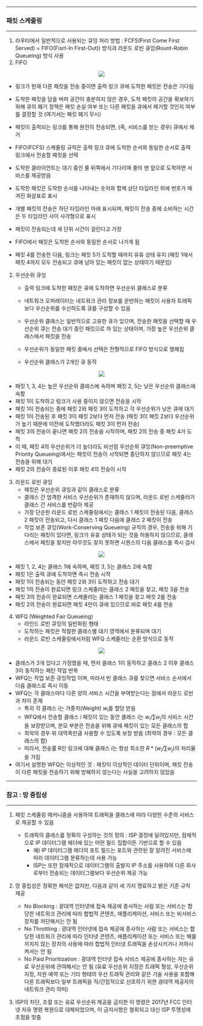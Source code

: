 -----
### 패킷 스케줄링
-----
1. 라우터에서 일반적으로 사용되는 큐잉 처리 방법 : FCFS(First Come First Served) = FIFO(Fisrt-In First-Out)) 방식과 라운드 로빈 큐잉(Rount-Robin Queueing) 방식 사용
2. FIFO
<div align="center">
<img src="https://github.com/user-attachments/assets/6bb6897c-0b87-4e7b-baaf-8b6d3ab94e10">
</div>

  - 링크가 현재 다른 패킷을 전송 중이면 출력 링크 큐에 도착한 패킷은 전송은 기다림
  - 도착한 패킷을 담을 버퍼 공간이 충분하지 않은 경우, 도착 패킷의 공간을 확보하기 위해 큐의 폐기 정책은 패킷 손실 여부 또는 다른 패킷을 큐에서 제거할 것인지 여부를 결정할 것 (여기서는 패킷 폐기 무시)
  - 패킷이 출력되는 링크를 통해 완전히 전송되면, (즉, 서비스를 받는 경우) 큐에서 제거

  - FIFO(FCFS) 스케줄링 규칙은 출력 링크 큐에 도착한 순서와 동일한 순서로 출력 링크에서 전송할 패킷을 선택
  - 도착한 클라이언트는 대기 중인 줄 뒤쪽에서 기다리며 줄의 맨 앞으로 도착하면 서비스를 제공받음
  - 도착한 패킷은 도착한 순서를 나타내는 숫자와 함께 상단 타임라인 위에 번호가 매겨진 화살표로 표시
  - 개별 패킷의 전송은 하단 타임라인 아래 표시되며, 패킷이 전송 중에 소비하는 시간은 두 타임라인 사이 사각형으로 표시
  - 패킷이 전송되는데 세 단위 시간이 걸린다고 가정
  - FIFO에서 패킷은 도착한 순서와 동일한 순서로 나가게 됨
  - 패킷 4를 전송한 다음, 링크는 패킷 5가 도착할 때까지 유휴 상태 유지 (패킷 1에서 패킷 4까지 모두 전송되고 큐에 남아 있는 패킷이 없는 상태이기 때문임)

2. 우선순위 큐잉
   - 출력 링크에 도착한 패킷은 큐에 도착하면 우선순위 클래스로 분류
   - 네트워크 오퍼레이터는 네트워크 관리 정보를 운반하는 패킷이 사용자 트래픽보다 우선순위를 수신하도록 큐를 구성할 수 있음
   - 우선순위 클래스는 일반적으로 고유한 큐가 있으며, 전송한 패킷을 선택할 때 우선순위 큐는 전송 대기 중인 패킷으로 차 있는 상태이며, 가장 높은 우선순위 클래스에서 패킷을 전송
   - 우선순위가 동일한 패킷 중에서 선택은 전형적으로 FIFO 방식으로 행해짐

   - 우선순위 클래스가 2개인 큐 동작
<div align="center">
<img src="https://github.com/user-attachments/assets/f895de92-ba9d-4ba1-8dfe-5dddf02af96e">
</div>

   - 패킷 1, 3, 4는 높은 우선순위 클래스에 속하며 패킷 2, 5는 낮은 우선순위 클래스에 속함
   - 패킷 1이 도착하고 링크가 사용 중이지 않으면 전송을 시작
   - 패킷 1이 전송되는 중에 패킷 2와 패킷 3이 도착하고 각 우선순위가 낮은 큐에 대기
   - 패킷 1이 전송된 후 패킷 3이 패킷 2보다 먼저 전송 (패킷 3이 패킷 2보다 우선순위가 높기 때문에 이전에 도착했더라도 패킷 3이 먼저 전송)
   - 패킷 3의 전송이 끝나면 패킷 2의 전송을 시작하며, 패킷 2의 전송 중 패킷 4가 도착
   - 이 때, 패킷 4의 우선순위가 더 높더라도 비선점 우선순위 큐잉(Non-preemptive Priority Queueing)에서는 패킷이 전송이 시작되면 중단하지 않으므로 패킷 4는 전송을 위해 대기
   - 패킷 2의 전송이 종료된 이후 패킷 4의 전송이 시작

3. 라운드 로빈 큐잉
   - 패킷은 우선순위 큐잉과 같이 클래스로 분류
   - 클래스 간 엄격한 서비스 우선순위가 존재하지 않으며, 라운드 로빈 스케줄러가 클래스 간 서비스를 번갈아 제공
   - 가장 단순한 라운드 로빈 스케줄링에서는 클래스 1 패킷이 전송된 다음, 클래스 2 패킷이 전송되고, 다시 클래스 1 패킷 다음에 클래스 2 패킷이 전송
   - 작업 보존 큐잉(Work-Conserving Queueing) 규칙의 경우, 전송을 위해 기다리는 패킷이 있다면, 링크가 유휴 상태가 되는 것을 허용하지 않으므로, 클래스에서 패킷을 찾지만 아무것도 찾지 못하면 시퀀스의 다음 클래스를 즉시 검사
<div align="center">
<img src="https://github.com/user-attachments/assets/92b4c15c-39ab-4e49-9be8-fd41fb10fcc4">
</div>

   - 패킷 1, 2, 4는 클래스 1에 속하며, 패킷 3, 5는 클래스 2에 속함
   - 패킷 1은 출럭 큐에 도착하면 즉시 전송 시작
   - 패킷 1이 전송되는 동안 패킷 2와 3이 도착하고 전송 대기
   - 패킷 1의 전송이 완료되면 링크 스케줄러는 클래스 2 패킷을 찾고, 패킷 3을 전송
   - 패킷 3의 전송이 완료되면 스케줄러는 클래스 1 패킷을 찾고 패킷 2를 전송
   - 패킷 2의 전송이 완료되면 패킷 4만이 큐에 있으므로 바로 패킷 4를 전송

4. WFQ (Weighted Fair Queueing)
   - 라인드 로빈 큐잉의 일반화된 형태
   - 도착하는 패킷은 적절한 클래스별 대기 영역에서 분류되며 대기
   - 라운드 로빈 스케줄링에서처럼 WFQ 스케줄러는 순환 방식으로 동작
<div align="center">
<img src="https://github.com/user-attachments/assets/c5ffbcf2-796f-45f8-8704-caf5f483ab10">
</div>

   - 클래스가 3개 있다고 가정했을 때, 먼저 클래스 1이 동작하고 클래스 2 이후 클래스 3이 동작하는 패턴 작업 반복
   - WFQ는 작업 보존 큐잉작업 이며, 따라서 빈 클래스 큐를 찾으면 서비스 순서에서 다음 클래스로 즉시 이동
   - WFQ는 각 클래스마다 다른 양의 서비스 시간을 부여받는다는 점에서 라운드 로빈과 차이 존재
     + 특히 각 클래스 $i$는 가중치(Weight) $w_{i}$를 할당 받음
     + WFQ에서 전송할 클래스 $i$ 패킷이 있는 동안 클래스 $i$는 $w_{i} / \sum w_{j}$의 서비스 시간을 보장받으며, 분모 부분은 전송을 위해 큐에 패킷이 있는 모든 클래스의 합
     + 최악의 경우 위 대역폭만큼 사용할 수 있도록 보장 받음 (최악의 경우 : 모든 클래스의 합)
     + 따라서, 전송률 R인 링크에 대해 클래스 $i$는 항상 최소한 $R * (w_{i} / \sum w_{j})$의 처리율을 가짐
   - 여기서 설명한 WFQ는 이상적인 것 : 패킷이 이상적인 데이터 단위이며, 패킷 전송이 다른 패킷을 전송하기 위해 방해하지 않는다는 사실을 고려하지 않았음

-----
### 참고 : 망 중립성
-----
1. 패킷 스케줄링 메커니즘을 사용하여 트래픽을 클래스에 따라 다양한 수준의 서비스로 제공할 수 있음
   - 트래픽의 클래스를 정확히 구성하는 것의 정의 : ISP 결정에 달려있지만, 잠재적으로 IP 데이터그램 헤더에 있는 어떤 필드 집합이든 기반으로 할 수 있음
     + 예) IP 데이터그램 헤더의 포트 필드는 포트와 관련된 잘 알려진 서비스에 따라 데이터그램 분류하는데 사용 가능
     + ISP는 또한 잠재적으로 데이터그램의 출발지 IP 주소를 사용하여 다른 회사로부터 전송되는 데이터그램보다 우선순위 제공 가능
    
2. 망 중립성은 정확한 해석은 없지만, 다음과 같이 세 가지 명료하고 밝은 기준 규칙 제공
   - No Blocking : 광대역 인터넷에 접속 제공에 종사하는 사람 또는 서비스는 합당한 네트워크 관리에 따라 합법적 콘텐츠, 애플리케이션, 서비스 또는 비서비스 장치를 차단해서는 안 됨
   - No Throttling : 광대역 인터넷에 접속 제공에 종사하는 사람 또는 서비스는 합당한 네트워크 관리에 따라 인터넷 콘텐츠, 애플리케이션 또는 서비스 또는 해를 끼치지 않는 장치의 사용에 따라 합법적 인터넷 트래픽을 손상시키거나 저하시켜서는 안 됨
   - No Paid Prioritization : 광대역 인터넷 접속 서비스 제공에 종사하는 자는 유료 우선순위에 관여해서는 안 됨 (유료 우선순위 지정은 트래픽 형성, 우선순위 지정, 자원 예약 또는 기타 형태의 우선 트래픽 관리와 같은 기술 사용을 포함해 다른 트래픽보다 일부 트래픽을 직/간접적으로 선호하기 위한 광대역 제공자의 네트워크 관리 의미)

3. ISP의 차단, 조절 또는 유료 우선순위 제공을 금지한 이 명령은 2017년 FCC 인터넷 자유 명령 복원으로 대체되었으며, 이 금지사항은 철회되고 대신 ISP 투명성에 초점을 맞춤
